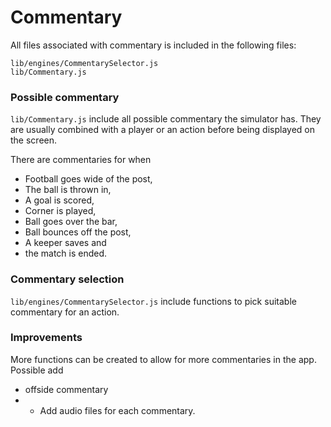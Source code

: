 # Commentary

All files associated with commentary is included in the following files:

```
lib/engines/CommentarySelector.js
lib/Commentary.js
```
### Possible commentary

```lib/Commentary.js``` include all possible commentary the simulator has. They are usually combined with a player or an action before being displayed on the screen.

There are commentaries for when
- Football goes wide of the post,
- The ball is thrown in,
- A goal is scored,
- Corner is played,
- Ball goes over the bar,
- Ball bounces off the post,
- A keeper saves and 
- the match is ended.

### Commentary selection

```lib/engines/CommentarySelector.js``` include functions to pick suitable commentary for an action.

### Improvements

More functions can be created to allow for more commentaries in the app. Possible add
- offside commentary
- - Add audio files for each commentary.
